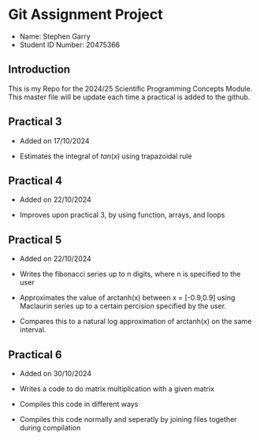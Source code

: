 # Git Assignment Project

* Name: Stephen Garry
* Student ID Number: 20475366

## Introduction

This is my Repo for the 2024/25 Scientific Programming Concepts Module. This master file will be update each time a practical is added to the github.

## Practical 3

* Added on 17/10/2024

* Estimates the integral of $tan(x)$ using trapazoidal rule

## Practical 4

* Added on 22/10/2024

* Improves upon practical 3, by using function, arrays, and loops

## Practical 5 

* Added on 22/10/2024

* Writes the fibonacci series up to n digits, where n is specified to the user

* Approximates the value of arctanh(x) between x = [-0.9,0.9] using Maclaurin series up to a certain percision specified by the user.

* Compares this to a natural log approximation of arctanh(x) on the same interval. 

## Practical 6

* Added on 30/10/2024

* Writes a code to do matrix multiplication with a given matrix

* Compiles this code in different ways

* Compiles this code normally and seperatly by joining files together during compilation
